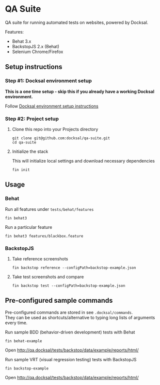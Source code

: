 # QA Suite 

QA suite for running automated tests on websites, powered by Docksal.  

Features:

- Behat 3.x
- BackstopJS 2.x (Behat)
- Selenium Chrome/Firefox


## Setup instructions

### Step #1: Docksal environment setup

**This is a one time setup - skip this if you already have a working Docksal environment.**  

Follow [Docksal environment setup instructions](https://github.com/docksal/docksal/blob/develop/docs/docksal-env-setup.md)

   
### Step #2: Project setup

1. Clone this repo into your Projects directory

    ```
    git clone git@github.com:docksal/qa-suite.git
    cd qa-suite
    ```

2. Initialize the stack

    This will initialize local settings and download necessary dependencies 

    ```
    fin init
    ```


## Usage

### Behat

Run all features under `tests/behat/features`

```
fin behat3
```

Run a particular feature

```
fin behat3 features/blackbox.feature
```


### BackstopJS

1. Take reference screenshots
    
    ```
    fin backstop reference --configPath=backstop-example.json
    ```

2. Take test screenshots and compare

    ```
    fin backstop test --configPath=backstop-example.json
    ```


## Pre-configured sample commands 

Pre-configured commands are stored in see `.docksal/commands`.   
They can be used as shortcuts/alternative to typing long lists of arguments every time.

Run sample BDD (behavior-driven development) tests with Behat

```
fin behat-example
```

Open http://qa.docksal/tests/backstop/data/example/reports/html/

Run sample VRT (visual regression testing) tests with BackstopJS

```
fin backstop-example
```

Open http://qa.docksal/tests/backstop/data/example/reports/html/
